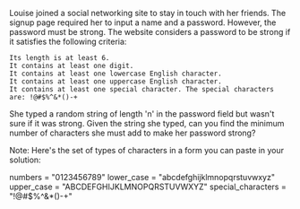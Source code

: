 Louise joined a social networking site to stay in touch with her friends. The signup page required her to input a name and a password. However, the password must be strong. The website considers a password to be strong if it satisfies the following criteria:

    Its length is at least 6.
    It contains at least one digit.
    It contains at least one lowercase English character.
    It contains at least one uppercase English character.
    It contains at least one special character. The special characters are: !@#$%^&*()-+

She typed a random string of length 'n' in the password field but wasn't sure if it was strong. Given the string she typed, can you find the minimum number of characters she must add to make her password strong?

Note: Here's the set of types of characters in a form you can paste in your solution:

numbers = "0123456789"
lower_case = "abcdefghijklmnopqrstuvwxyz"
upper_case = "ABCDEFGHIJKLMNOPQRSTUVWXYZ"
special_characters = "!@#$%^&*()-+"
